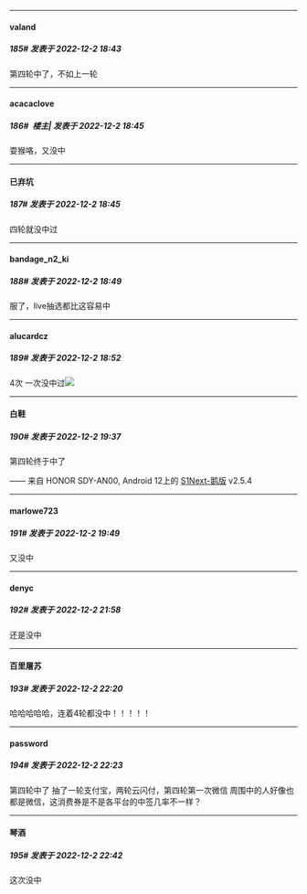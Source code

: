 

*****

####  valand  
##### 185#       发表于 2022-12-2 18:43

第四轮中了，不如上一轮

*****

####  acacaclove  
##### 186#         楼主| 发表于 2022-12-2 18:45

耍猴咯，又没中

*****

####  已弃坑  
##### 187#       发表于 2022-12-2 18:45

四轮就没中过

*****

####  bandage_n2_ki  
##### 188#       发表于 2022-12-2 18:49

服了，live抽选都比这容易中



*****

####  alucardcz  
##### 189#       发表于 2022-12-2 18:52

4次 一次没中过<img src="https://static.saraba1st.com/image/smiley/face2017/037.png" referrerpolicy="no-referrer">



*****

####  白鞋  
##### 190#       发表于 2022-12-2 19:37

第四轮终于中了

—— 来自 HONOR SDY-AN00, Android 12上的 [S1Next-鹅版](https://github.com/ykrank/S1-Next/releases) v2.5.4



*****

####  marlowe723  
##### 191#       发表于 2022-12-2 19:49

又没中



*****

####  denyc  
##### 192#       发表于 2022-12-2 21:58

还是没中



*****

####  百里屠苏  
##### 193#       发表于 2022-12-2 22:20

哈哈哈哈哈，连着4轮都没中！！！！！



*****

####  password  
##### 194#       发表于 2022-12-2 22:23

第四轮中了
抽了一轮支付宝，两轮云闪付，第四轮第一次微信
周围中的人好像也都是微信，这消费券是不是各平台的中签几率不一样？



*****

####  琴酒  
##### 195#       发表于 2022-12-2 22:42

这次没中


